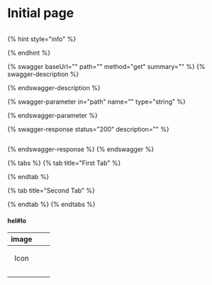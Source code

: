 # Initial page

```
```

{% hint style="info" %}

{% endhint %}

{% swagger baseUrl="" path="" method="get" summary="" %}
{% swagger-description %}

{% endswagger-description %}

{% swagger-parameter in="path" name="" type="string" %}

{% endswagger-parameter %}

{% swagger-response status="200" description="" %}
```
```
{% endswagger-response %}
{% endswagger %}

{% tabs %}
{% tab title="First Tab" %}

{% endtab %}

{% tab title="Second Tab" %}

{% endtab %}
{% endtabs %}

#### hel#lo

|                                                                                                                 image                                                                                                                |   |   |
| :----------------------------------------------------------------------------------------------------------------------------------------------------------------------------------------------------------------------------------: | - | - |
| <p><img src="https://images.unsplash.com/photo-1655439923051-16033f4ff2f5?crop=entropy&#x26;cs=tinysrgb&#x26;fm=jpg&#x26;ixid=MnwxOTcwMjR8MHwxfHJhbmRvbXx8fHx8fHx8fDE2NTcyNjgyMDU&#x26;ixlib=rb-1.2.1&#x26;q=80" alt=""><br>Icon</p> |   |   |
|                                                                                                                                                                                                                                      |   |   |
|                                                                                                                                                                                                                                      |   |   |

